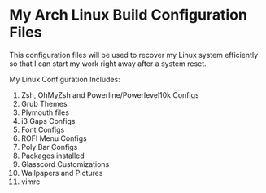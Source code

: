 # My Arch Linux Build Configuration Files
This configuration files will be used to recover my Linux system efficiently so that I can start my work right away after a system reset.

My Linux Configuration Includes:
  1. Zsh, OhMyZsh and Powerline/Powerlevel10k Configs
  2. Grub Themes
  3. Plymouth files
  4. i3 Gaps Configs
  5. Font Configs
  6. ROFI Menu Configs
  7. Poly Bar Configs
  8. Packages installed
  9. Glasscord Customizations
 10. Wallpapers and Pictures
 11. vimrc

